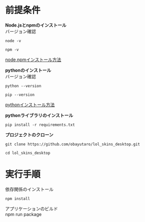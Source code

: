 # 前提条件  
**Node.jsとnpmのインストール**  
バージョン確認  
```
node -v
```
```
npm -v
```
[node,npmインストール方法](https://qiita.com/sefoo0104/items/0653c935ea4a4db9dc2b)  

**pythonのインストール**  
バージョン確認
```
python --version
```
```
pip --version
```
[pythonインストール方法](https://qiita.com/Haruka-Ogawa/items/b37d0a2b48d14e29e802)

**pythonライブラリのインストール**
```
pip install -r requirements.txt
```

**プロジェクトのクローン**
```
git clone https://github.com/obayutaro/lol_skins_desktop.git
```
```
cd lol_skins_desktop
```
# 実行手順  
依存関係のインストール  
```
npm install
```

アプリケーションのビルド  
npm run package
